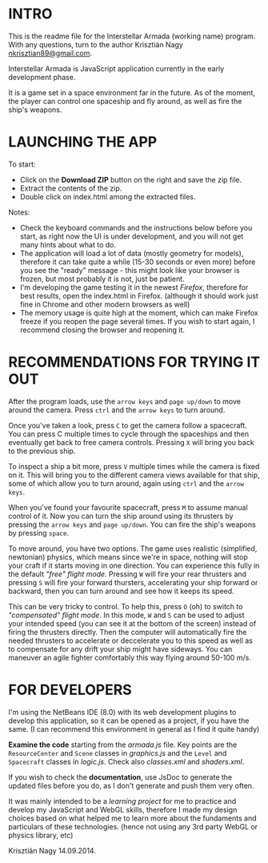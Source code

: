INTRO
=====

This is the readme file for the Interstellar Armada (working name) program.
With any questions, turn to the author Krisztián Nagy <nkrisztian89@gmail.com>.

Interstellar Armada is JavaScript application currently in the early development 
phase.

It is a game set in a space environment far in the future.
As of the moment, the player can control one spaceship and fly around, as well 
as fire the ship's weapons.

LAUNCHING THE APP
=================

To start:
*   Click on the __Download ZIP__ button on the right and save the zip file.
*   Extract the contents of the zip.
*   Double click on index.html among the extracted files.

Notes:
*   Check the keyboard commands and the instructions below before you start, as 
    right now the UI is under development, and you will not get many hints about
    what to do.
*   The application will load a lot of data (mostly geometry for models),
    therefore it can take quite a while (15-30 seconds or even more) before you 
    see the "ready" message - this might look like your browser is frozen, but 
    most probably it is not, just be patient.
*   I'm developing the game testing it in the newest _Firefox_, therefore for
    best results, open the index.html in Firefox. (although it should work just
    fine in Chrome and other modern browsers as well)
*   The memory usage is quite high at the moment, which can make Firefox freeze
    if you reopen the page several times. If you wish to start again, I
    recommend closing the browser and reopening it.

RECOMMENDATIONS FOR TRYING IT OUT
=================================

After the program loads, use the `arrow keys` and `page up/down` to move around 
the camera. Press `ctrl` and the `arrow keys` to turn around.

Once you've taken a look, press `C` to get the camera follow a spacecraft. You 
can press C multiple times to cycle through the spaceships and then eventually
get back to free camera controls. Pressing `X` will bring you back to the 
previous ship.

To inspect a ship a bit more, press `V` multiple times while the camera is fixed 
on it. This will bring you to the different camera views available for that 
ship, some of which allow you to turn around, again using `ctrl` and the `arrow 
keys`.

When you've found your favourite spacecraft, press `M` to assume manual control 
of it. Now you can turn the ship around using its thrusters by pressing the 
`arrow keys` and  `page up/down`. You can fire the ship's weapons by pressing 
`space`.

To move around, you have two options.
The game uses realistic (simplified, newtonian) physics, which means since we're 
in space, nothing will stop your craft if it starts moving in one direction.
You can experience this fully in the default _"free" flight mode_. Pressing `W` 
will fire your rear thrusters and pressing `S` will fire your forward thursters, 
accelerating your ship forward or backward, then you can turn around and see how 
it keeps its speed.

This can be very tricky to control. To help this, press `O` (oh) to switch to 
_"compensated" flight mode_. In this mode, `W` and `S` can be used to adjust 
your intended speed (you can see it at the bottom of the screen) instead of 
firing the thrusters directly. Then the computer will automatically fire the 
needed thrusters to accelerate or deccelerate you to this speed as well as to 
compensate for any drift your ship might have sideways.
You can maneuver an agile fighter comfortably this way flying around 50-100 m/s.

FOR DEVELOPERS
==============

I'm using the NetBeans IDE (8.0) with its web development plugins to develop 
this application, so it can be opened as a project, if you have the same.
(I can recommend this environment in general as I find it quite handy)

__Examine the code__ starting from the _armada.js_ file. Key points are the
`ResourceCenter` and `Scene` classes in _graphics.js_ and the `Level` and 
`Spacecraft` classes in _logic.js_. Check also _classes.xml_ and _shaders.xml_.

If you wish to check the __documentation__, use JsDoc to generate the updated files
before you do, as I don't generate and push them very often.

It was mainly intended to be a _learning project_ for me to practice and develop
my JavaScript and WebGL skills, therefore I made my design choices based on what
helped me to learn more about the fundaments and particulars of these 
technologies. (hence not using any 3rd party WebGL or physics library, etc)

Krisztián Nagy
14.09.2014.